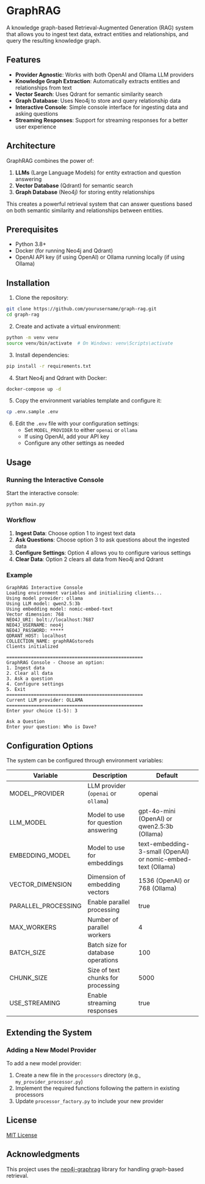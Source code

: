 # GraphRAG

A knowledge graph-based Retrieval-Augmented Generation (RAG) system that allows you to ingest text data, extract entities and relationships, and query the resulting knowledge graph.

## Features

- **Provider Agnostic**: Works with both OpenAI and Ollama LLM providers
- **Knowledge Graph Extraction**: Automatically extracts entities and relationships from text
- **Vector Search**: Uses Qdrant for semantic similarity search
- **Graph Database**: Uses Neo4j to store and query relationship data
- **Interactive Console**: Simple console interface for ingesting data and asking questions
- **Streaming Responses**: Support for streaming responses for a better user experience

## Architecture

GraphRAG combines the power of:

1. **LLMs** (Large Language Models) for entity extraction and question answering
2. **Vector Database** (Qdrant) for semantic search 
3. **Graph Database** (Neo4j) for storing entity relationships

This creates a powerful retrieval system that can answer questions based on both semantic similarity and relationships between entities.

## Prerequisites

- Python 3.8+
- Docker (for running Neo4j and Qdrant)
- OpenAI API key (if using OpenAI) or Ollama running locally (if using Ollama)

## Installation

1. Clone the repository:
```bash
git clone https://github.com/yourusername/graph-rag.git
cd graph-rag
```

2. Create and activate a virtual environment:
```bash
python -m venv venv
source venv/bin/activate  # On Windows: venv\Scripts\activate
```

3. Install dependencies:
```bash
pip install -r requirements.txt
```

4. Start Neo4j and Qdrant with Docker:
```bash
docker-compose up -d
```

5. Copy the environment variables template and configure it:
```bash
cp .env.sample .env
```

6. Edit the `.env` file with your configuration settings:
   - Set `MODEL_PROVIDER` to either `openai` or `ollama`
   - If using OpenAI, add your API key
   - Configure any other settings as needed

## Usage

### Running the Interactive Console

Start the interactive console:

```bash
python main.py
```

### Workflow

1. **Ingest Data**: Choose option 1 to ingest text data
2. **Ask Questions**: Choose option 3 to ask questions about the ingested data
3. **Configure Settings**: Option 4 allows you to configure various settings
4. **Clear Data**: Option 2 clears all data from Neo4j and Qdrant

### Example

```
GraphRAG Interactive Console
Loading environment variables and initializing clients...
Using model provider: ollama
Using LLM model: qwen2.5:3b
Using embedding model: nomic-embed-text
Vector dimension: 768
NEO4J_URI: bolt://localhost:7687
NEO4J_USERNAME: neo4j
NEO4J_PASSWORD: *****
QDRANT_HOST: localhost
COLLECTION_NAME: graphRAGstoreds
Clients initialized

==================================================
GraphRAG Console - Choose an option:
1. Ingest data
2. Clear all data
3. Ask a question
4. Configure settings
5. Exit
==================================================
Current LLM provider: OLLAMA
==================================================
Enter your choice (1-5): 3

Ask a Question
Enter your question: Who is Dave?
```

## Configuration Options

The system can be configured through environment variables:

| Variable | Description | Default |
|----------|-------------|---------|
| MODEL_PROVIDER | LLM provider (`openai` or `ollama`) | openai |
| LLM_MODEL | Model to use for question answering | gpt-4o-mini (OpenAI) or qwen2.5:3b (Ollama) |
| EMBEDDING_MODEL | Model to use for embeddings | text-embedding-3-small (OpenAI) or nomic-embed-text (Ollama) |
| VECTOR_DIMENSION | Dimension of embedding vectors | 1536 (OpenAI) or 768 (Ollama) |
| PARALLEL_PROCESSING | Enable parallel processing | true |
| MAX_WORKERS | Number of parallel workers | 4 |
| BATCH_SIZE | Batch size for database operations | 100 |
| CHUNK_SIZE | Size of text chunks for processing | 5000 |
| USE_STREAMING | Enable streaming responses | true |

## Extending the System

### Adding a New Model Provider

To add a new model provider:

1. Create a new file in the `processors` directory (e.g., `my_provider_processor.py`)
2. Implement the required functions following the pattern in existing processors
3. Update `processor_factory.py` to include your new provider

## License

[MIT License](LICENSE)

## Acknowledgments

This project uses the [neo4j-graphrag](https://github.com/langchain-ai/neo4j-graphrag) library for handling graph-based retrieval. 